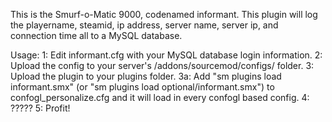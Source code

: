 This is the Smurf-o-Matic 9000, codenamed informant. This plugin will log the playername, steamid, ip address, server name, server ip, and connection time all to a MySQL database.

Usage:
1: Edit informant.cfg with your MySQL database login information.
2: Upload the config to your server's /addons/sourcemod/configs/ folder.
3: Upload the plugin to your plugins folder. 
3a: Add "sm plugins load informant.smx" (or "sm plugins load optional/informant.smx") to confogl_personalize.cfg and it will load in every confogl based config.
4: ?????
5: Profit!
